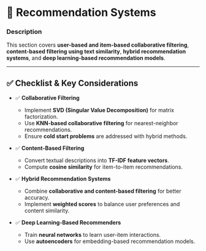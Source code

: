 # 📖 Recommendation Systems

### **Description**  
This section covers **user-based and item-based collaborative filtering**, **content-based filtering using text similarity**, **hybrid recommendation systems**, and **deep learning-based recommendation models**.

---

## ✅ **Checklist & Key Considerations**  

- ✅ **Collaborative Filtering**  
  - Implement **SVD (Singular Value Decomposition)** for matrix factorization.  
  - Use **KNN-based collaborative filtering** for nearest-neighbor recommendations.  
  - Ensure **cold start problems** are addressed with hybrid methods.  

- ✅ **Content-Based Filtering**  
  - Convert textual descriptions into **TF-IDF feature vectors**.  
  - Compute **cosine similarity** for item-to-item recommendations.  

- ✅ **Hybrid Recommendation Systems**  
  - Combine **collaborative and content-based filtering** for better accuracy.  
  - Implement **weighted scores** to balance user preferences and content similarity.  

- ✅ **Deep Learning-Based Recommenders**  
  - Train **neural networks** to learn user-item interactions.  
  - Use **autoencoders** for embedding-based recommendation models.  
